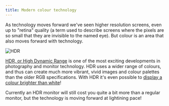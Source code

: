 ```yaml
---
title: Modern colour technology
---
```


As technology moves forward we've seen higher resolution screens, even up to "retina" quality (a term used to describe screens where the pixels are so small that they are invisible to the named eye). But colour is an area that also moves forward with technology.

![HDR](../hdr.jpeg)

[HDR, or High Dynamic Range](https://www.adobe.com/creativecloud/photography/discover/hdr.html) is one of the most exciting developments in photography and monitor technology. HDR uses a wider range of colours, and thus can create much more vibrant, vivid images and colour palettes than the older RGB specifications. With HDR it's even possible to [display a colour brighter than white](https://github.com/dtinth/superwhite)!

Currently an HDR monitor will still cost you quite a bit more than a regular monitor, but the technology is moving forward at lightining pace!

